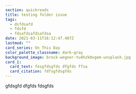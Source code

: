 ```yaml
---
section: quickreads
title: testing folder issue
tags:
  - dsfdsafd
  - fdsfd
  - fdsafdsafdsafdsa
date: 2021-03-11T16:12:47.407Z
lastmod: ""
card_series: On This Day
color_palette_classname: dark-gray
background_image: brock-wegner-tu4hzk0xgem-unsplash.jpg
card_1:
  card_text: fesgfdsgfds dfgfds ffsa
  card_citation: fdfsgfdsgfds
---
```

gfdsgfd dfgfds fdsgfds